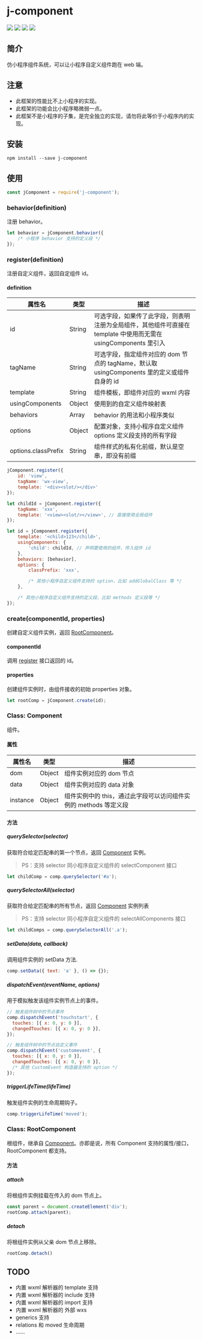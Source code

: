 # j-component

[![](https://img.shields.io/npm/v/j-component.svg?style=flat)](https://www.npmjs.org/package/wechat-miniprogram)
[![](https://img.shields.io/travis/wechat-miniprogram/j-component.svg)](https://github.com/wechat-miniprogram/j-component)
[![](https://img.shields.io/github/license/wechat-miniprogram/j-component.svg)](https://github.com/wechat-miniprogram/j-component)
[![](https://img.shields.io/codecov/c/github/wechat-miniprogram/j-component.svg)](https://github.com/wechat-miniprogram/j-component)

## 简介

仿小程序组件系统，可以让小程序自定义组件跑在 web 端。

## 注意

* 此框架的性能比不上小程序的实现。
* 此框架的功能会比小程序略微弱一点。
* 此框架不是小程序的子集，是完全独立的实现，请勿将此等价于小程序内的实现。

## 安装

```
npm install --save j-component
```

## 使用

```js
const jComponent = require('j-component');
```

### behavior(definition)

注册 behavior。

```js
let behavior = jComponent.behavior({
    /* 小程序 behavior 支持的定义段 */
});
```

### register(definition)

注册自定义组件，返回自定组件 id。

#### definition

| 属性名 | 类型 | 描述 |
|---|---|---|
| id | String | 可选字段，如果传了此字段，则表明注册为全局组件，其他组件可直接在 template 中使用而无需在 usingComponents 里引入 |
| tagName | String | 可选字段，指定组件对应的 dom 节点的 tagName，默认取 usingComponents 里的定义或组件自身的 id |
| template | String | 组件模板，即组件对应的 wxml 内容 |
| usingComponents | Object | 使用到的自定义组件映射表 |
| behaviors | Array<Behavior> | behavior 的用法和小程序类似 |
| options | Object | 配置对象，支持小程序自定义组件 options 定义段支持的所有字段 |
| options.classPrefix | String | 组件样式的私有化前缀，默认是空串，即没有前缀 |

``` js
jComponent.register({
    id: 'view',
    tagName: 'wx-view',
    template: '<div><slot/></div>'
}); 

let childId = jComponent.register({
    tagName: 'xxx',
    template: '<view><slot/></view>', // 直接使用全局组件
});

let id = jComponent.register({
    template: '<child>123</child>',
    usingComponents: {
        'child': childId, // 声明要使用的组件，传入组件 id
    },
    behaviors: [behavior],
    options: {
        classPrefix: 'xxx',

        /* 其他小程序自定义组件支持的 option，比如 addGlobalClass 等 */
    },

    /* 其他小程序自定义组件支持的定义段，比如 methods 定义段等 */
});
```

### create(componentId, properties)

创建自定义组件实例，返回 [RootComponent](#class-rootcomponent)。

#### componentId

调用 [register](#registerdefinition) 接口返回的 id。

#### properties

创建组件实例时，由组件接收的初始 properties 对象。

```js
let rootComp = jComponent.create(id);
```

### Class: Component

组件。

#### 属性

| 属性名 | 类型 | 描述 |
|---|---|---|
| dom | Object | 组件实例对应的 dom 节点 |
| data | Object | 组件实例对应的 data 对象 |
| instance | Object | 组件实例中的 this，通过此字段可以访问组件实例的 methods 等定义段 |

#### 方法

##### querySelector(selector)

获取符合给定匹配串的第一个节点，返回 [Component](#class-component) 实例。

> PS：支持 selector 同小程序自定义组件的 selectComponent 接口

```js
let childComp = comp.querySelector('#a');
```

##### querySelectorAll(selector)

获取符合给定匹配串的所有节点，返回 [Component](#class-component) 实例列表

> PS：支持 selector 同小程序自定义组件的 selectAllComponents 接口

```js
let childComps = comp.querySelectorAll('.a');
```

##### setData(data, callback)

调用组件实例的 setData 方法.

```js
comp.setData({ text: 'a' }, () => {});
```

##### dispatchEvent(eventName, options)

用于模拟触发该组件实例节点上的事件。

```js
// 触发组件树中的节点事件
comp.dispatchEvent('touchstart', {
  touches: [{ x: 0, y: 0 }],
  changedTouches: [{ x: 0, y: 0 }],
});

// 触发组件树中的节点自定义事件
comp.dispatchEvent('customevent', {
  touches: [{ x: 0, y: 0 }],
  changedTouches: [{ x: 0, y: 0 }],
  /* 其他 CustomEvent 构造器支持的 option */
});
```

##### triggerLifeTime(lifeTime)

触发组件实例的生命周期钩子。

```js
comp.triggerLifeTime('moved');
```

### Class: RootComponent

根组件，继承自 [Component](#class-component)。亦即是说，所有 Component 支持的属性/接口，RootComponent 都支持。

#### 方法

##### attach

将根组件实例挂载在传入的 dom 节点上。

```js
const parent = document.createElement('div');
rootComp.attach(parent);
```

##### detach

将根组件实例从父亲 dom 节点上移除。

```js
rootComp.detach()
```

## TODO

* 内置 wxml 解析器的 template 支持
* 内置 wxml 解析器的 include 支持
* 内置 wxml 解析器的 import 支持
* 内置 wxml 解析器的 外部 wxs
* generics 支持
* relations 和 moved 生命周期
* ......
